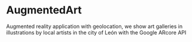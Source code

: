 # AugmentedArt
Augmented reality application with geolocation, we show art galleries in illustrations by local artists in the city of León with the Google ARcore API

